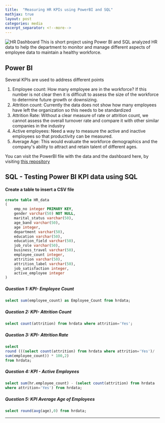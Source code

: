 ```yaml
---
title:  "Measuring HR KPIs using PowerBI and SQL"
mathjax: true
layout: post
categories: media
excerpt_separator: <!--more-->
---
```


![HR Dashboard]({{site.baseurl}}/assets/Images/HR_dashboard.jpg)
This is short project using Power BI and SQL analyzed HR data to help the department to monitor and manage different aspects of employee data to maintain a healthy workforce.

<!--more-->

Power BI
---


Several KPIs are used to address different points

1. Employee count: How many employee are in the workforce? If this number is not clear then it is difficult to assess the size of the workforce to determine future growth or downsizing.
2. Attrition count: Currently the data does not show how many employees have left the organization so this needs to be standardized
3. Attrition Rate: Without a clear measure of rate or attrition count, we cannot assess the overall turnover rate and compare it with other similar companies in the industry
4. Active employees: Need a way to measure the active and inactive employees so that productivity can be measured.
5. Average Age: This would evaluate the workforce demographics and the company's ability to attract and retain talent of different ages.


You can visit the PowerBI file with the data and the dashboard here, by visiting [this repository](https://github.com/cwathen/PowerBi)

SQL - Testing Power BI KPI data using SQL
---
#### Create a table to insert a CSV file

```sql
create table HR_data
(
	emp_no integer PRIMARY KEY,
	gender varchar(50) NOT NULL,
	marital_status varchar(50),
	age_band varchar(50),
	age integer,
	department varchar(50),
	education varchar(50),
	education_field varchar(50),
	job_role varchar(50),
	business_travel varchar(50),
	employee_count integer,
	attrition varchar(50),
	attrition_label varchar(50),
	job_satisfaction integer,
	active_employee integer
)
```

##### Question 1: KPI- Employee Count

```sql
select sum(employee_count) as Employee_Count from hrdata;
```

##### Question 2: KPI- Attrition Count

```sql
select count(attrition) from hrdata where attrition='Yes';
```

##### Question 3: KPI- Attrition Rate

```sql
select 
round (((select count(attrition) from hrdata where attrition='Yes')/ 
sum(employee_count)) * 100,2)
from hrdata;
```
##### Question 4: KPI - Active Employees
```sql
select sum(hr.employee_count) - (select count(attrition) from hrdata  
where attrition='Yes') from hrdata;
```
##### Question 5: KPI Average Age of Employees

```sql
select round(avg(age),0) from hrdata;
```
--------
